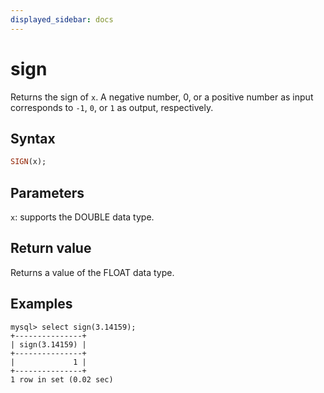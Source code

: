 ```yaml
---
displayed_sidebar: docs
---
```


# sign



Returns the sign of `x`. A negative number, 0, or a positive number as input corresponds to `-1`, `0`, or `1` as output, respectively.

## Syntax

```Haskell
SIGN(x);
```

## Parameters

`x`: supports the DOUBLE data type.

## Return value

Returns a value of the FLOAT data type.

## Examples

```Plain
mysql> select sign(3.14159);
+---------------+
| sign(3.14159) |
+---------------+
|             1 |
+---------------+
1 row in set (0.02 sec)
```
